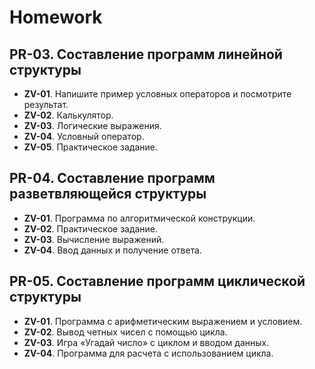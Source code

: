 # Homework

## PR-03. Составление программ линейной структуры
- **ZV-01**. Напишите пример условных операторов и посмотрите результат.
- **ZV-02**. Калькулятор.
- **ZV-03**. Логические выражения.
- **ZV-04**. Условный оператор.
- **ZV-05**. Практическое задание.

## PR-04. Составление программ разветвляющейся структуры
- **ZV-01**. Программа по алгоритмической конструкции.
- **ZV-02**. Практическое задание.
- **ZV-03**. Вычисление выражений.
- **ZV-04**. Ввод данных и получение ответа.

## PR-05. Составление программ циклической структуры
- **ZV-01**. Программа с арифметическим выражением и условием.
- **ZV-02**. Вывод четных чисел с помощью цикла.
- **ZV-03**. Игра «Угадай число» с циклом и вводом данных.
- **ZV-04**. Программа для расчета с использованием цикла.
